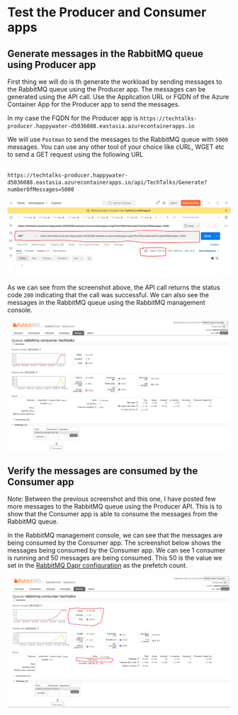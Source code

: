 # Test the Producer and Consumer apps

## Generate messages in the RabbitMQ queue using Producer app

First thing we will do is th generate the workload by sending messages to the RabbitMQ queue using the Producer app. The messages can be generated using the API call. Use the Application URL or FQDN of the Azure Container App for the Producer app to send the messages.

In my case the FQDN for the Producer app is `https://techtalks-producer.happywater-d5036088.eastasia.azurecontainerapps.io`

We will use `Postman` to send the messages to the RabbitMQ queue with `5000` messages. You can use any other tool of your choice like cURL, WGET etc to send a GET request using the following URL

```code

https://techtalks-producer.happywater-d5036088.eastasia.azurecontainerapps.io/api/TechTalks/Generate?numberOfMessages=5000

```

![Generate messages using Producer API](/images/postman-generate-messages.png)

As we can see from the screenshot above, the API call returns the status code `200` indicating that the call was successful. We can also see the messages in the RabbitMQ queue using the RabbitMQ management console.

![RabbitMQ messages populated](/images/rabbitmq-messages-populated.png)

## Verify the messages are consumed by the Consumer app

Note: Between the previous screenshot and this one, I have posted few more messages to the RabbitMQ queue using the Producer API. This is to show that the Consumer app is able to consume the messages from the RabbitMQ queue.

In the RabbitMQ management console, we can see that the messages are being consumed by the Consumer app. The screenshot below shows the messages being consumed by the Consumer app. We can see 1 consumer is running and 50 messages are being consumed. This 50 is the value we set in the [RabbitMQ Dapr configuration](/config/Dapr-components/rabbitmq-dapr.yaml) as the prefetch count.

![RabbitMQ messages consumed](/images/rabbitmq-consumer-consuming-messages.png)
